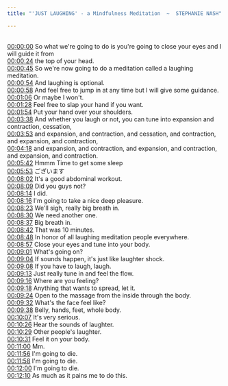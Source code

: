 ```yaml
---
title: "'JUST LAUGHING' - a Mindfulness Meditation  ~  STEPHANIE NASH"

---
```

<br>[00:00:00](https://www.youtube.com/watch?v=dDRr8UEIP9E&t=0)   So what we're going to do is you're going to close your eyes and I will guide it from 
<br>[00:00:24](https://www.youtube.com/watch?v=dDRr8UEIP9E&t=24)   the top of your head. 
<br>[00:00:45](https://www.youtube.com/watch?v=dDRr8UEIP9E&t=45)   So we're now going to do a meditation called a laughing meditation. 
<br>[00:00:54](https://www.youtube.com/watch?v=dDRr8UEIP9E&t=54)   And laughing is optional. 
<br>[00:00:58](https://www.youtube.com/watch?v=dDRr8UEIP9E&t=58)   And feel free to jump in at any time but I will give some guidance. 
<br>[00:01:06](https://www.youtube.com/watch?v=dDRr8UEIP9E&t=66)   Or maybe I won't. 
<br>[00:01:28](https://www.youtube.com/watch?v=dDRr8UEIP9E&t=88)   Feel free to slap your hand if you want. 
<br>[00:01:54](https://www.youtube.com/watch?v=dDRr8UEIP9E&t=114)   Put your hand over your shoulders. 
<br>[00:03:38](https://www.youtube.com/watch?v=dDRr8UEIP9E&t=218)   And whether you laugh or not, you can tune into expansion and contraction, cessation, 
<br>[00:03:53](https://www.youtube.com/watch?v=dDRr8UEIP9E&t=233)   and expansion, and contraction, and cessation, and contraction, and expansion, and contraction, 
<br>[00:04:18](https://www.youtube.com/watch?v=dDRr8UEIP9E&t=258)   and expansion, and contraction, and expansion, and contraction, and expansion, and contraction. 
<br>[00:05:42](https://www.youtube.com/watch?v=dDRr8UEIP9E&t=342)   Hmmm Time to get some sleep 
<br>[00:05:53](https://www.youtube.com/watch?v=dDRr8UEIP9E&t=353)  ございます 
<br>[00:08:02](https://www.youtube.com/watch?v=dDRr8UEIP9E&t=482)   It's a good abdominal workout. 
<br>[00:08:09](https://www.youtube.com/watch?v=dDRr8UEIP9E&t=489)   Did you guys not? 
<br>[00:08:14](https://www.youtube.com/watch?v=dDRr8UEIP9E&t=494)   I did. 
<br>[00:08:16](https://www.youtube.com/watch?v=dDRr8UEIP9E&t=496)   I'm going to take a nice deep pleasure. 
<br>[00:08:23](https://www.youtube.com/watch?v=dDRr8UEIP9E&t=503)   We'll sigh, really big breath in. 
<br>[00:08:30](https://www.youtube.com/watch?v=dDRr8UEIP9E&t=510)   We need another one. 
<br>[00:08:37](https://www.youtube.com/watch?v=dDRr8UEIP9E&t=517)   Big breath in. 
<br>[00:08:42](https://www.youtube.com/watch?v=dDRr8UEIP9E&t=522)   That was 10 minutes. 
<br>[00:08:48](https://www.youtube.com/watch?v=dDRr8UEIP9E&t=528)   In honor of all laughing meditation people everywhere. 
<br>[00:08:57](https://www.youtube.com/watch?v=dDRr8UEIP9E&t=537)   Close your eyes and tune into your body. 
<br>[00:09:01](https://www.youtube.com/watch?v=dDRr8UEIP9E&t=541)   What's going on? 
<br>[00:09:04](https://www.youtube.com/watch?v=dDRr8UEIP9E&t=544)   If sounds happen, it's just like laughter shock. 
<br>[00:09:08](https://www.youtube.com/watch?v=dDRr8UEIP9E&t=548)   If you have to laugh, laugh. 
<br>[00:09:13](https://www.youtube.com/watch?v=dDRr8UEIP9E&t=553)   Just really tune in and feel the flow. 
<br>[00:09:16](https://www.youtube.com/watch?v=dDRr8UEIP9E&t=556)   Where are you feeling? 
<br>[00:09:18](https://www.youtube.com/watch?v=dDRr8UEIP9E&t=558)   Anything that wants to spread, let it. 
<br>[00:09:24](https://www.youtube.com/watch?v=dDRr8UEIP9E&t=564)   Open to the massage from the inside through the body. 
<br>[00:09:32](https://www.youtube.com/watch?v=dDRr8UEIP9E&t=572)   What's the face feel like? 
<br>[00:09:38](https://www.youtube.com/watch?v=dDRr8UEIP9E&t=578)   Belly, hands, feet, whole body. 
<br>[00:10:07](https://www.youtube.com/watch?v=dDRr8UEIP9E&t=607)   It's very serious. 
<br>[00:10:26](https://www.youtube.com/watch?v=dDRr8UEIP9E&t=626)   Hear the sounds of laughter. 
<br>[00:10:29](https://www.youtube.com/watch?v=dDRr8UEIP9E&t=629)   Other people's laughter. 
<br>[00:10:31](https://www.youtube.com/watch?v=dDRr8UEIP9E&t=631)   Feel it on your body. 
<br>[00:11:00](https://www.youtube.com/watch?v=dDRr8UEIP9E&t=660)   Mm. 
<br>[00:11:56](https://www.youtube.com/watch?v=dDRr8UEIP9E&t=716)   I'm going to die. 
<br>[00:11:58](https://www.youtube.com/watch?v=dDRr8UEIP9E&t=718)   I'm going to die. 
<br>[00:12:00](https://www.youtube.com/watch?v=dDRr8UEIP9E&t=720)   I'm going to die. 
<br>[00:12:10](https://www.youtube.com/watch?v=dDRr8UEIP9E&t=730)   As much as it pains me to do this. 
<br>